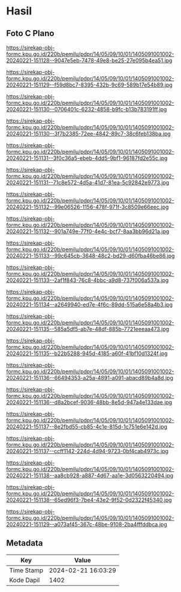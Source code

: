 # Hasil

## Foto C Plano

https://sirekap-obj-formc.kpu.go.id/220b/pemilu/pdpr/14/05/09/10/01/1405091001002-20240221-151128--9047e5eb-7478-49e8-be25-27e095b4ea51.jpg

https://sirekap-obj-formc.kpu.go.id/220b/pemilu/pdpr/14/05/09/10/01/1405091001002-20240221-151129--f59d8bc7-8395-432b-9c69-589b17e54b89.jpg

https://sirekap-obj-formc.kpu.go.id/220b/pemilu/pdpr/14/05/09/10/01/1405091001002-20240221-151130--0706401c-6232-4858-b9fc-b13b783191ff.jpg

https://sirekap-obj-formc.kpu.go.id/220b/pemilu/pdpr/14/05/09/10/01/1405091001002-20240221-151130--3f7b2385-72ee-4842-89c7-38c6feb138ba.jpg

https://sirekap-obj-formc.kpu.go.id/220b/pemilu/pdpr/14/05/09/10/01/1405091001002-20240221-151131--3f0c36a5-ebeb-4dd5-9bf1-96187fd2e55c.jpg

https://sirekap-obj-formc.kpu.go.id/220b/pemilu/pdpr/14/05/09/10/01/1405091001002-20240221-151131--71c8e572-4d5a-41d7-81ea-5c92842e9773.jpg

https://sirekap-obj-formc.kpu.go.id/220b/pemilu/pdpr/14/05/09/10/01/1405091001002-20240221-151132--99e06526-1156-478f-971f-3c8509e66eec.jpg

https://sirekap-obj-formc.kpu.go.id/220b/pemilu/pdpr/14/05/09/10/01/1405091001002-20240221-151132--901a749e-77f0-4e4c-bcf7-8aa3bb96d21a.jpg

https://sirekap-obj-formc.kpu.go.id/220b/pemilu/pdpr/14/05/09/10/01/1405091001002-20240221-151133--99c645cb-3648-48c2-bd29-d60fba46be86.jpg

https://sirekap-obj-formc.kpu.go.id/220b/pemilu/pdpr/14/05/09/10/01/1405091001002-20240221-151133--2af1f843-76c8-4bbc-a9d8-737f006a537a.jpg

https://sirekap-obj-formc.kpu.go.id/220b/pemilu/pdpr/14/05/09/10/01/1405091001002-20240221-151134--a2649940-ed7e-4f6c-89dd-515a6e58a4b3.jpg

https://sirekap-obj-formc.kpu.go.id/220b/pemilu/pdpr/14/05/09/10/01/1405091001002-20240221-151135--585a5df5-ab7e-48df-885b-7721eeeaa473.jpg

https://sirekap-obj-formc.kpu.go.id/220b/pemilu/pdpr/14/05/09/10/01/1405091001002-20240221-151135--b22b5288-945d-4185-a60f-41bf10d1324f.jpg

https://sirekap-obj-formc.kpu.go.id/220b/pemilu/pdpr/14/05/09/10/01/1405091001002-20240221-151136--66494353-a25a-4891-a091-abacd89b4a8d.jpg

https://sirekap-obj-formc.kpu.go.id/220b/pemilu/pdpr/14/05/09/10/01/1405091001002-20240221-151136--d8a2bcef-9036-48bb-8e5d-947a4e133dae.jpg

https://sirekap-obj-formc.kpu.go.id/220b/pemilu/pdpr/14/05/09/10/01/1405091001002-20240221-151137--8e2fbd55-cb85-4c1e-815d-1c751e6e142d.jpg

https://sirekap-obj-formc.kpu.go.id/220b/pemilu/pdpr/14/05/09/10/01/1405091001002-20240221-151137--ccff1142-224d-4d94-9723-0bf4cab4973c.jpg

https://sirekap-obj-formc.kpu.go.id/220b/pemilu/pdpr/14/05/09/10/01/1405091001002-20240221-151138--aa8cb928-a887-4d67-aa1e-3d0563220494.jpg

https://sirekap-obj-formc.kpu.go.id/220b/pemilu/pdpr/14/05/09/10/01/1405091001002-20240221-151138--65ed96f3-7be4-43e2-9f52-0d2322f45340.jpg

https://sirekap-obj-formc.kpu.go.id/220b/pemilu/pdpr/14/05/09/10/01/1405091001002-20240221-151129--a073af45-367c-48be-9108-2ba4fffddbca.jpg


## Metadata

| Key        | Value               |
| ---------- | ------------------- |
| Time Stamp | 2024-02-21 16:03:29 |
| Kode Dapil | 1402                |



